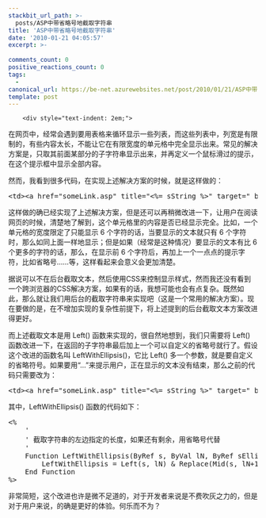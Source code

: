 ```yaml
---
stackbit_url_path: >-
  posts/ASP中带省略号地截取字符串
title: 'ASP中带省略号地截取字符串'
date: '2010-01-21 04:05:57'
excerpt: >-
  
comments_count: 0
positive_reactions_count: 0
tags: 
  - 
canonical_url: https://be-net.azurewebsites.net/post/2010/01/21/ASP中带省略号地截取字符串
template: post
---
```


        <div style="text-indent: 2em;">
<p>在网页中，经常会遇到要用表格来循环显示一些列表，而这些列表中，列宽是有限制的，有些内容太长，不能让它在有限宽度的单元格中完全显示出来。常见的解决方案是，只取其前面某部分的子字符串显示出来，并再定义一个鼠标滑过的提示，在这个提示框中显示全部内容。</p>
<p>然而，我看到很多代码，在实现上述解决方案的时候，就是这样做的：</p>
<pre class="brush: html" style="text-indent: 0;">&lt;td&gt;&lt;a href="someLink.asp" title="&lt;%= sString %&gt;" target="_blank"&gt;&lt;%= Left(sString, 6) %&gt;&lt;/a&gt;&lt;/td&gt;
</pre>
<p>这样做的确已经实现了上述解决方案，但是还可以再稍微改进一下，让用户在阅读网页的时候，清楚地了解到，这个单元格里的内容是否已经显示完全。比如，一个单元格的宽度限定了只能显示 6 个字符的话，当要显示的文本就只有 6 个字符时，那么如同上面一样地显示；但是如果（经常是这种情况）要显示的文本有比 6 个更多的字符的话，那么，在显示前 6 个字符后，再加上一个一点点的提示字符，比如省略号……等，这样看起来会意义会更加清楚。</p>
<p>据说可以不在后台截取文本，然后使用CSS来控制显示样式，然而我还没有看到一个跨浏览器的CSS解决方案，如果有的话，我想可能也会有点复杂。既然如此，那么就让我们用后台的截取字符串来实现吧（这是一个常用的解决方案）。现在要做的是，在不增加实现的复杂性前提下，将上述提到的后台截取文本方案改进得更好。</p>
<p>而上述截取文本是用 Left() 函数来实现的，很自然地想到，我们只需要将 Left() 函数改进一下，在返回的子字符串最后加上一个可以自定义的省略号就行了。假设这个改进的函数名叫 LeftWithEllipsis()，它比 Left() 多一个参数，就是要自定义的省略符号。如果要用“...”来提示用户，正在显示的文本没有结束，那么之前的代码只需要改为：</p>
<pre class="brush: html" style="text-indent: 0;">&lt;td&gt;&lt;a href="someLink.asp" title="&lt;%= sString %&gt;" target="_blank"&gt;&lt;%= LeftWithEllipsis(sString, 6, "...") %&gt;&lt;/a&gt;&lt;/td&gt;
</pre>
<p>其中，LeftWithEllipsis() 函数的代码如下：</p>
<pre class="brush: vb" style="text-indent: 0;">&lt;%
    ' 
    ' 截取字符串的左边指定的长度，如果还有剩余，用省略号代替
    '
    Function LeftWithEllipsis(ByRef s, ByVal lN, ByRef sEllipsis)
        LeftWithEllipsis = Left(s, lN) &amp; Replace(Mid(s, lN+1), Mid(s, lN+1), sEllipsis)
    End Function
%&gt;
</pre>
<p>非常简短，这个改进也许是微不足道的，对于开发者来说是不费吹灰之力的，但是对于用户来说，的确是更好的体验。何乐而不为？</p>
</div>
      